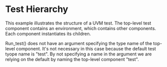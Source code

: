 Test Hierarchy
==============

This example illustrates the structure of a UVM test.  The top-level
test component contains an environment, which contains other
components.  Each component instantiates its children.

Run_test() does not have an argument specifying the type name of the
top-level component.  It's not necessary in this case because the
default test tyope name is "test".  By not specifying a name in the
argument we are relying on the default by naming the top-level
component "test".